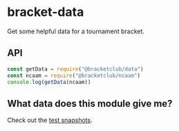 # bracket-data

Get some helpful data for a tournament bracket.

## API

```js
const getData = require("@bracketclub/data")
const ncaam = require("@bracketclub/ncaam")
console.log(getData(ncaam))
```

## What data does this module give me?

Check out the [test snapshots](./tap-snapshots/test).
